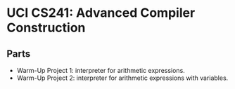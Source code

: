 # UCI CS241: Advanced Compiler Construction

## Parts

- Warm-Up Project 1: interpreter for arithmetic expressions. 
- Warm-Up Project 2: interpreter for arithmetic expressions with variables. 